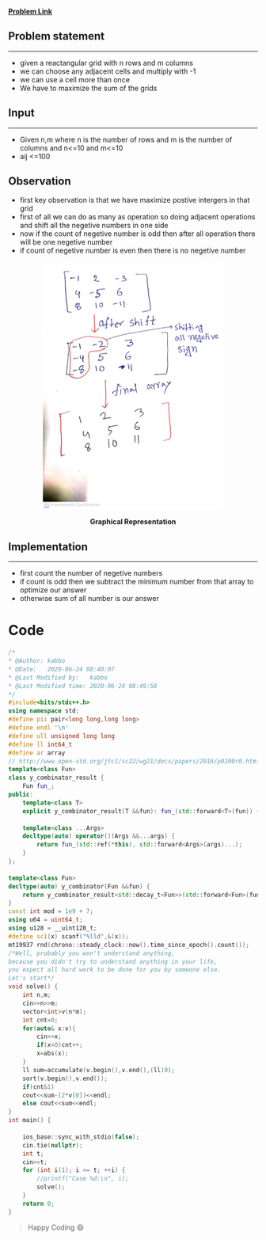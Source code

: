 [**Problem Link**](https://codeforces.com/problemset/problem/1447/B)

## Problem statement
---
- given a reactangular grid with n rows and m columns
- we can choose any adjacent cells and multiply with -1 
- we can use a cell more than once
- We have to maximize the sum of the grids

## Input
---
- Given n,m where n is the number of rows and m is the number of columns  and  n<=10 and m<=10
- aij <=100

## Observation
- first key observation is that we have maximize postive intergers in that grid
- first of all we can do as many as operation so 
doing adjacent operations and shift all the negetive numbers in one side
- now if the count of negetive number is odd then after all operation there will be one negetive number
- if count of negetive number is even then there is no negetive number 
<div align= "center"><img src="g1.jpg" height="500">

**Graphical Representation**
</div>

## Implementation
---
- first count the number of negetive numbers 
- if count is odd then we subtract the minimum number from that array to optimize our answer
- otherwise sum of all number is our answer

# Code

```c++
/*
* @Author: kabbo
* @Date:   2020-06-24 08:40:07
* @Last Modified by:   kabbo
* @Last Modified time: 2020-06-24 08:49:58
*/
#include<bits/stdc++.h>
using namespace std;
#define pii pair<long long,long long>
#define endl '\n'
#define ull unsigned long long
#define ll int64_t
#define ar array
// http://www.open-std.org/jtc1/sc22/wg21/docs/papers/2016/p0200r0.html
template<class Fun>
class y_combinator_result {
    Fun fun_;
public:
    template<class T>
    explicit y_combinator_result(T &&fun): fun_(std::forward<T>(fun)) {}
 
    template<class ...Args>
    decltype(auto) operator()(Args &&...args) {
        return fun_(std::ref(*this), std::forward<Args>(args)...);
    }
};
 
template<class Fun>
decltype(auto) y_combinator(Fun &&fun) {
    return y_combinator_result<std::decay_t<Fun>>(std::forward<Fun>(fun));
}
const int mod = 1e9 + 7;
using u64 = uint64_t;
using u128 = __uint128_t;
#define sc1(x) scanf("%lld",&(x));
mt19937 rnd(chrono::steady_clock::now().time_since_epoch().count());
/*Well, probably you won't understand anything,
because you didn't try to understand anything in your life,
you expect all hard work to be done for you by someone else. 
Let's start*/
void solve() {
    int n,m;
    cin>>n>>m;
    vector<int>v(n*m);
    int cnt=0;
    for(auto& x:v){
        cin>>x;
        if(x<0)cnt++;
        x=abs(x);
    }
    ll sum=accumulate(v.begin(),v.end(),(ll)0);
    sort(v.begin(),v.end());
    if(cnt&1)
    cout<<sum-(2*v[0])<<endl;
    else cout<<sum<<endl;
}
int main() {

    ios_base::sync_with_stdio(false);
    cin.tie(nullptr);
    int t;
    cin>>t;
    for (int i(1); i <= t; ++i) {
        //printf("Case %d:\n", i);
        solve();
    }
    return 0;
}
```
>Happy Coding :smile: